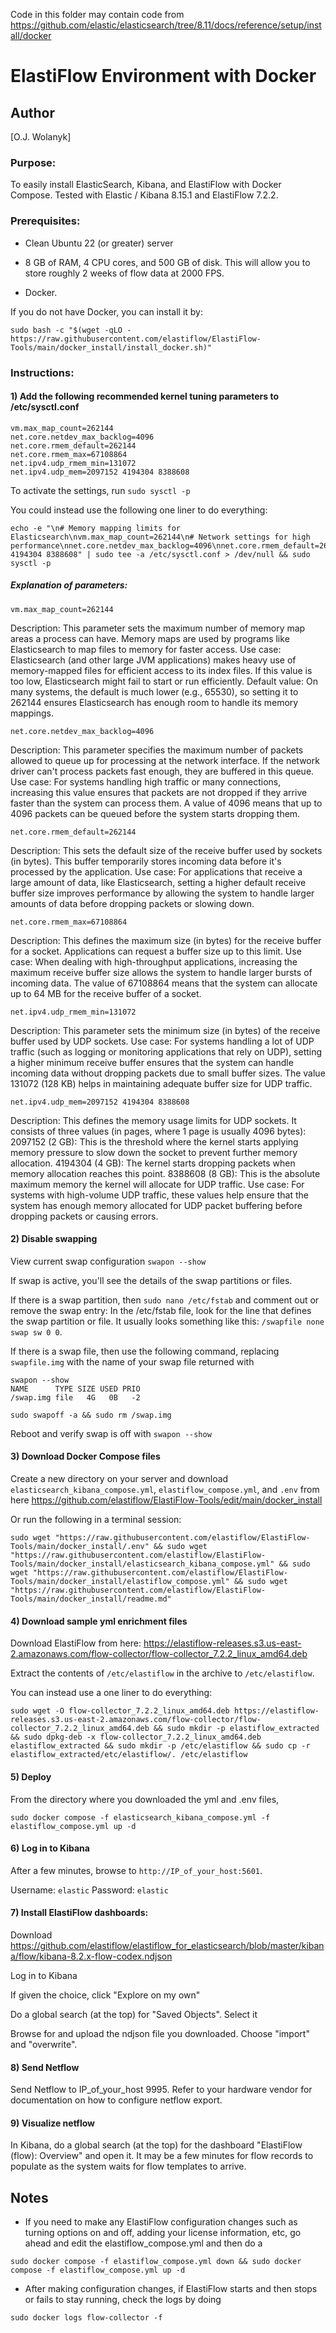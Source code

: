 
Code in this folder may contain code from https://github.com/elastic/elasticsearch/tree/8.11/docs/reference/setup/install/docker

ElastiFlow Environment with Docker
================================  

## Author
[O.J. Wolanyk]

### Purpose:
To easily install ElasticSearch, Kibana, and ElastiFlow with Docker Compose. Tested with Elastic / Kibana 8.15.1 and ElastiFlow 7.2.2.

### Prerequisites:
- Clean Ubuntu 22 (or greater) server

- 8 GB of RAM, 4 CPU cores, and 500 GB of disk. This will allow you to store roughly 2 weeks of flow data at 2000 FPS.

- Docker. 

If you do not have Docker, you can install it by:
```
sudo bash -c "$(wget -qLO - https://raw.githubusercontent.com/elastiflow/ElastiFlow-Tools/main/docker_install/install_docker.sh)"
```

### Instructions:

#### 1) Add the following recommended kernel tuning parameters to /etc/sysctl.conf

```
vm.max_map_count=262144
net.core.netdev_max_backlog=4096
net.core.rmem_default=262144
net.core.rmem_max=67108864
net.ipv4.udp_rmem_min=131072
net.ipv4.udp_mem=2097152 4194304 8388608
```
To activate the settings, run `sudo sysctl -p`

You could instead use the following one liner to do everything:

```
echo -e "\n# Memory mapping limits for Elasticsearch\nvm.max_map_count=262144\n# Network settings for high performance\nnet.core.netdev_max_backlog=4096\nnet.core.rmem_default=262144\nnet.core.rmem_max=67108864\nnet.ipv4.udp_rmem_min=131072\nnet.ipv4.udp_mem=2097152 4194304 8388608" | sudo tee -a /etc/sysctl.conf > /dev/null && sudo sysctl -p
```

##### Explanation of parameters:

`vm.max_map_count=262144`

Description: This parameter sets the maximum number of memory map areas a process can have. Memory maps are used by programs like Elasticsearch to map files to memory for faster access.
Use case: Elasticsearch (and other large JVM applications) makes heavy use of memory-mapped files for efficient access to its index files. If this value is too low, Elasticsearch might fail to start or run efficiently.
Default value: On many systems, the default is much lower (e.g., 65530), so setting it to 262144 ensures Elasticsearch has enough room to handle its memory mappings.

`net.core.netdev_max_backlog=4096`

Description: This parameter specifies the maximum number of packets allowed to queue up for processing at the network interface. If the network driver can't process packets fast enough, they are buffered in this queue.
Use case: For systems handling high traffic or many connections, increasing this value ensures that packets are not dropped if they arrive faster than the system can process them. A value of 4096 means that up to 4096 packets can be queued before the system starts dropping them.

`net.core.rmem_default=262144`

Description: This sets the default size of the receive buffer used by sockets (in bytes). This buffer temporarily stores incoming data before it's processed by the application.
Use case: For applications that receive a large amount of data, like Elasticsearch, setting a higher default receive buffer size improves performance by allowing the system to handle larger amounts of data before dropping packets or slowing down.

`net.core.rmem_max=67108864`

Description: This defines the maximum size (in bytes) for the receive buffer for a socket. Applications can request a buffer size up to this limit.
Use case: When dealing with high-throughput applications, increasing the maximum receive buffer size allows the system to handle larger bursts of incoming data. The value of 67108864 means that the system can allocate up to 64 MB for the receive buffer of a socket.

`net.ipv4.udp_rmem_min=131072`

Description: This parameter sets the minimum size (in bytes) of the receive buffer used by UDP sockets.
Use case: For systems handling a lot of UDP traffic (such as logging or monitoring applications that rely on UDP), setting a higher minimum receive buffer ensures that the system can handle incoming data without dropping packets due to small buffer sizes. The value 131072 (128 KB) helps in maintaining adequate buffer size for UDP traffic.

`net.ipv4.udp_mem=2097152 4194304 8388608`

Description: This defines the memory usage limits for UDP sockets. It consists of three values (in pages, where 1 page is usually 4096 bytes):
2097152 (2 GB): This is the threshold where the kernel starts applying memory pressure to slow down the socket to prevent further memory allocation.
4194304 (4 GB): The kernel starts dropping packets when memory allocation reaches this point.
8388608 (8 GB): This is the absolute maximum memory the kernel will allocate for UDP traffic.
Use case: For systems with high-volume UDP traffic, these values help ensure that the system has enough memory allocated for UDP packet buffering before dropping packets or causing errors.

#### 2) Disable swapping

View current swap configuration `swapon --show`

If swap is active, you'll see the details of the swap partitions or files. 

If there is a swap partition, then `sudo nano /etc/fstab` and comment out or remove the swap entry: In the /etc/fstab file, look for the line that defines the swap partition or file.  It usually looks something like this:
`/swapfile none swap sw 0 0`.

If there is a swap file, then use the following command, replacing `swapfile.img` with the name of your swap file returned with 
```
swapon --show
NAME      TYPE SIZE USED PRIO
/swap.img file   4G   0B   -2
```

```
sudo swapoff -a && sudo rm /swap.img
```

Reboot and verify swap is off with `swapon --show`

#### 3) Download Docker Compose files
Create a new directory on your server and download `elasticsearch_kibana_compose.yml`, `elastiflow_compose.yml`, and `.env` from here https://github.com/elastiflow/ElastiFlow-Tools/edit/main/docker_install

Or run the following in a terminal session:

```
sudo wget "https://raw.githubusercontent.com/elastiflow/ElastiFlow-Tools/main/docker_install/.env" && sudo wget "https://raw.githubusercontent.com/elastiflow/ElastiFlow-Tools/main/docker_install/elasticsearch_kibana_compose.yml" && sudo wget "https://raw.githubusercontent.com/elastiflow/ElastiFlow-Tools/main/docker_install/elastiflow_compose.yml" && sudo wget "https://raw.githubusercontent.com/elastiflow/ElastiFlow-Tools/main/docker_install/readme.md"
```

#### 4) Download sample yml enrichment files
Download ElastiFlow from here: 
https://elastiflow-releases.s3.us-east-2.amazonaws.com/flow-collector/flow-collector_7.2.2_linux_amd64.deb

Extract the contents of `/etc/elastiflow` in the archive to `/etc/elastiflow`.

You can instead use a one liner to do everything:
```
sudo wget -O flow-collector_7.2.2_linux_amd64.deb https://elastiflow-releases.s3.us-east-2.amazonaws.com/flow-collector/flow-collector_7.2.2_linux_amd64.deb && sudo mkdir -p elastiflow_extracted && sudo dpkg-deb -x flow-collector_7.2.2_linux_amd64.deb elastiflow_extracted && sudo mkdir -p /etc/elastiflow && sudo cp -r elastiflow_extracted/etc/elastiflow/. /etc/elastiflow
```
#### 5) Deploy 

From the directory where you downloaded the yml and .env files, 
```
sudo docker compose -f elasticsearch_kibana_compose.yml -f elastiflow_compose.yml up -d
```
#### 6) Log in to Kibana 

After a few minutes, browse to `http://IP_of_your_host:5601`.

Username: `elastic` 
Password: `elastic`

#### 7) Install ElastiFlow dashboards:
Download https://github.com/elastiflow/elastiflow_for_elasticsearch/blob/master/kibana/flow/kibana-8.2.x-flow-codex.ndjson

Log in to Kibana

If given the choice, click "Explore on my own"

Do a global search (at the top) for "Saved Objects". Select it 

Browse for and upload the ndjson file you downloaded. Choose "import" and "overwrite".

#### 8) Send Netflow
Send Netflow to IP_of_your_host 9995. Refer to your hardware vendor for documentation on how to configure netflow export.

#### 9) Visualize netflow
In Kibana, do a global search (at the top) for the dashboard "ElastiFlow (flow): Overview" and open it. It may be a few minutes for flow records to populate as the system waits for flow templates to arrive.


## Notes

- If you need to make any ElastiFlow configuration changes such as turning options on and off, adding your license information, etc, go ahead and edit the elastiflow_compose.yml and then do a 
```
sudo docker compose -f elastiflow_compose.yml down && sudo docker compose -f elastiflow_compose.yml up -d
```
- After making configuration changes, if ElastiFlow starts and then stops or fails to stay running, check the logs by doing
```
sudo docker logs flow-collector -f
```

